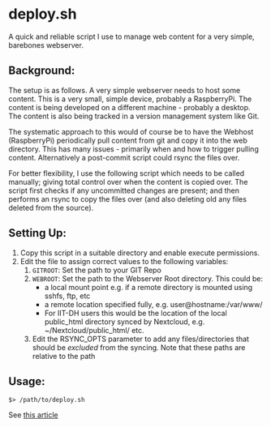 deploy.sh
=========
A quick and reliable script I use to manage web content for a very simple, barebones webserver. 

Background:
-------------

The setup is as follows. A very simple webserver needs to host some content. This is a very small, simple device, probably a RaspberryPi. The content is being developed on a different machine - probably a desktop. The content is also being tracked in a version management system like Git. 

The systematic approach to this would of course be to have the Webhost (RaspberryPi) periodically pull content from git and copy it into the web directory. This has many issues - primarily when and how to trigger pulling content. Alternatively a post-commit script could rsync the files over. 

For better flexibility, I use the following script which needs to be called manually; giving total control over when the content is copied over.
The script first checks if any uncommitted changes are present; and then performs an rsync to copy the files over (and also deleting old any files deleted from the source). 

Setting Up:
-------------
1. Copy this script in a suitable directory and enable execute permissions.
1. Edit the file to assign correct values to the following variables:
	1. ``GITROOT``: Set the path to your GIT Repo
	1. ``WEBROOT``: Set the path to the Webserver Root directory. This could be:
		- a local mount point e.g. if a remote directory is mounted using sshfs, ftp, etc
		- a remote location specified fully, e.g. user@hostname:/var/www/
		- For IIT-DH users this would be the location of the local public_html directory synced by Nextcloud, e.g. ~/Nextcloud/public_html/ etc.
	1. Edit the RSYNC_OPTS parameter to add any files/directories that should be _excluded_ from the syncing. Note that these paths are relative to the path 

Usage:
------
```
$> /path/to/deploy.sh
```


See [this article](https://web.archive.org/web/20190924082202/https://www.consumerreports.org/privacy/what-can-you-tell-from-photo-exif-data/)
